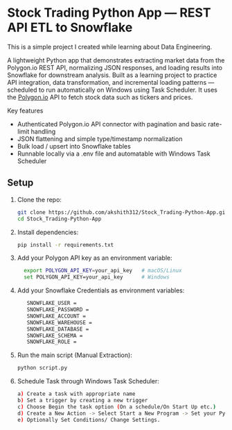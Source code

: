 # Stock Trading Python App — REST API ETL to Snowflake

This is a simple project I created while learning about Data Engineering.

A lightweight Python app that demonstrates extracting market data from the Polygon.io REST API, normalizing JSON responses, and loading results into Snowflake for downstream analysis. Built as a learning project to practice API integration, data transformation, and incremental loading patterns — scheduled to run automatically on Windows using Task Scheduler. It uses the [Polygon.io](https://polygon.io) API to fetch stock data such as tickers and prices.

Key features
- Authenticated Polygon.io API connector with pagination and basic rate-limit handling
- JSON flattening and simple type/timestamp normalization
- Bulk load / upsert into Snowflake tables
- Runnable locally via a .env file and automatable with Windows Task Scheduler

## Setup

1. Clone the repo:
   ```bash
   git clone https://github.com/akshith312/Stock_Trading-Python-App.git
   cd Stock_Trading-Python-App
   ```

2. Install dependencies:
     ```bash
     pip install -r requirements.txt
     ```

3. Add your Polygon API key as an environment variable:
   ```bash
     export POLYGON_API_KEY=your_api_key   # macOS/Linux
     set POLYGON_API_KEY=your_api_key      # Windows
   ```

4. Add your Snowflake Credentials as environment variables:
      ```bash
         SNOWFLAKE_USER = 
         SNOWFLAKE_PASSWORD = 
         SNOWFLAKE_ACCOUNT = 
         SNOWFLAKE_WAREHOUSE = 
         SNOWFLAKE_DATABASE = 
         SNOWFLAKE_SCHEMA = 
         SNOWFLAKE_ROLE = 
      ```
5. Run the main script (Manual Extraction):
     ```bash
     python script.py
     ```
6. Schedule Task through Windows Task Scheduler:
   ```bash
   a) Create a task with appropriate name
   b) Set a trigger by creating a new trigger
   c) Choose Begin the task option (On a schedule/On Start Up etc.)
   d) Create a New Action -> Select Start a New Program -> Set your Python.exe path -> Add script.py path in the arguments field.
   e) Optionally Set Conditions/ Change Settings.
   ```
